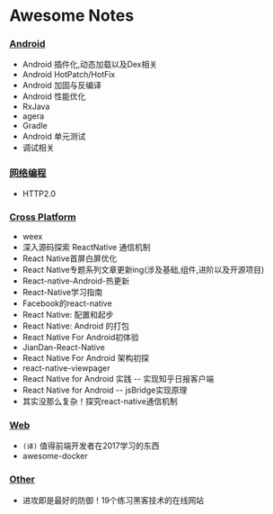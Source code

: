 # Awesome Notes

### [Android](https://github.com/motcwang/awesome-notes/blob/master/Android/README.md)
 - Android 插件化,动态加载以及Dex相关
 - Android HotPatch/HotFix
 - Android 加固与反编译
 - Android 性能优化
 - RxJava
 - agera
 - Gradle
 - Android 单元测试
 - 调试相关

### [网络编程](https://github.com/motcwang/awesome-notes/blob/master/Net/README.md)
 - HTTP2.0

### [Cross Platform](https://github.com/motcwang/awesome-notes/blob/master/Cross%20Platform/README.md)
 - weex
 - 深入源码探索 ReactNative 通信机制
 - React Native首屏白屏优化
 - React Native专题系列文章更新ing(涉及基础,组件,进阶以及开源项目)
 - React-native-Android-热更新
 - React-Native学习指南
 - Facebook的react-native
 - React Native: 配置和起步
 - React Native: Android 的打包
 - React Native For Android初体验
 - JianDan-React-Native
 - React Native For Android 架构初探
 - react-native-viewpager
 - React Native for Android 实践 -- 实现知乎日报客户端
 - React Native for Android -- jsBridge实现原理
 - 其实没那么复杂！探究react-native通信机制

### [Web](https://github.com/motcwang/awesome-notes/blob/master/Web/README.md)
 - `(译)` 值得前端开发者在2017学习的东西
 - awesome-docker

### [Other](https://github.com/motcwang/awesome-notes/blob/master/Other/README.md)
 - 进攻即是最好的防御！19个练习黑客技术的在线网站
